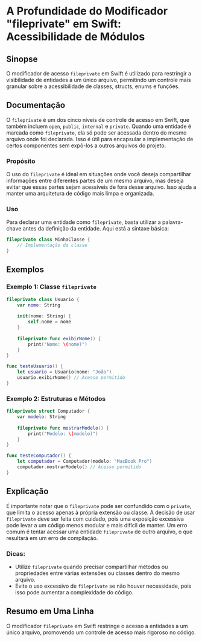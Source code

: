 <!--
Meta Description: # A Profundidade do Modificador "fileprivate" em Swift: Acessibilidade de Módulos ## Sinopse O modificador de acesso `fileprivate` em Swift é utilizad...
Meta Keywords: fileprivate, swift, acesso, arquivo, nome
-->

# A Profundidade do Modificador "fileprivate" em Swift: Acessibilidade de Módulos

## Sinopse
O modificador de acesso `fileprivate` em Swift é utilizado para restringir a visibilidade de entidades a um único arquivo, permitindo um controle mais granular sobre a acessibilidade de classes, structs, enums e funções.

## Documentação
O `fileprivate` é um dos cinco níveis de controle de acesso em Swift, que também incluem `open`, `public`, `internal` e `private`. Quando uma entidade é marcada como `fileprivate`, ela só pode ser acessada dentro do mesmo arquivo onde foi declarada. Isso é útil para encapsular a implementação de certos componentes sem expô-los a outros arquivos do projeto.

### Propósito
O uso do `fileprivate` é ideal em situações onde você deseja compartilhar informações entre diferentes partes de um mesmo arquivo, mas deseja evitar que essas partes sejam acessíveis de fora desse arquivo. Isso ajuda a manter uma arquitetura de código mais limpa e organizada.

### Uso
Para declarar uma entidade como `fileprivate`, basta utilizar a palavra-chave antes da definição da entidade. Aqui está a sintaxe básica:

```swift
fileprivate class MinhaClasse {
    // Implementação da classe
}
```

## Exemplos

### Exemplo 1: Classe `fileprivate`
```swift
fileprivate class Usuario {
    var nome: String
    
    init(nome: String) {
        self.nome = nome
    }
    
    fileprivate func exibirNome() {
        print("Nome: \(nome)")
    }
}

func testeUsuario() {
    let usuario = Usuario(nome: "João")
    usuario.exibirNome() // Acesso permitido
}
```

### Exemplo 2: Estruturas e Métodos
```swift
fileprivate struct Computador {
    var modelo: String
    
    fileprivate func mostrarModelo() {
        print("Modelo: \(modelo)")
    }
}

func testeComputador() {
    let computador = Computador(modelo: "MacBook Pro")
    computador.mostrarModelo() // Acesso permitido
}
```

## Explicação
É importante notar que o `fileprivate` pode ser confundido com o `private`, que limita o acesso apenas à própria extensão ou classe. A decisão de usar `fileprivate` deve ser feita com cuidado, pois uma exposição excessiva pode levar a um código menos modular e mais difícil de manter. Um erro comum é tentar acessar uma entidade `fileprivate` de outro arquivo, o que resultará em um erro de compilação.

### Dicas:
- Utilize `fileprivate` quando precisar compartilhar métodos ou propriedades entre várias extensões ou classes dentro do mesmo arquivo.
- Evite o uso excessivo de `fileprivate` se não houver necessidade, pois isso pode aumentar a complexidade do código.

## Resumo em Uma Linha
O modificador `fileprivate` em Swift restringe o acesso a entidades a um único arquivo, promovendo um controle de acesso mais rigoroso no código.